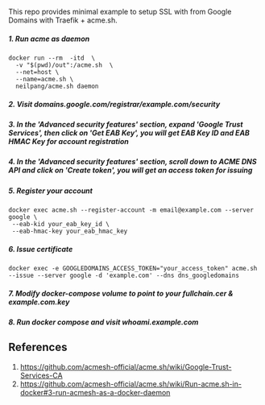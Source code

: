 This repo provides minimal example to setup SSL with from Google Domains with Traefik + acme.sh.

##### 1. Run acme as daemon

```
docker run --rm  -itd  \
  -v "$(pwd)/out":/acme.sh  \
  --net=host \
  --name=acme.sh \
  neilpang/acme.sh daemon
```

##### 2. Visit domains.google.com/registrar/example.com/security

##### 3. In the 'Advanced security features' section, expand 'Google Trust Services', then click on 'Get EAB Key', you will get EAB Key ID and EAB HMAC Key for account registration

##### 4. In the 'Advanced security features' section, scroll down to ACME DNS API and click on 'Create token', you will get an access token for issuing

##### 5. Register your account

```
docker exec acme.sh --register-account -m email@example.com --server google \
 --eab-kid your_eab_key_id \
 --eab-hmac-key your_eab_hmac_key

```

##### 6. Issue certificate

```
docker exec -e GOOGLEDOMAINS_ACCESS_TOKEN="your_access_token" acme.sh --issue --server google -d 'example.com' --dns dns_googledomains

```

##### 7. Modify docker-compose volume to point to your fullchain.cer & example.com.key

##### 8. Run docker compose and visit whoami.example.com

## References

1. https://github.com/acmesh-official/acme.sh/wiki/Google-Trust-Services-CA
2. https://github.com/acmesh-official/acme.sh/wiki/Run-acme.sh-in-docker#3-run-acmesh-as-a-docker-daemon
